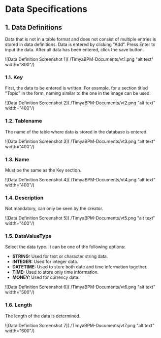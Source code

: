 # Data Specifications

## 1. Data Definitions

Data that is not in a table format and does not consist of multiple entries is stored in data definitions. Data is entered by clicking "Add". Press Enter to input the data. After all data has been entered, click the save button.

![Data Definition Screenshot 1]( /TimyaBPM-Documents/vt1.png "alt text" width="800"/)

### 1.1. Key

First, the data to be entered is written. For example, for a section titled "Topic" in the form, naming similar to the one in the image can be used:

![Data Definition Screenshot 2]( /TimyaBPM-Documents/vt2.png "alt text" width="400"/)

### 1.2. Tablename

The name of the table where data is stored in the database is entered.

![Data Definition Screenshot 3]( /TimyaBPM-Documents/vt3.png "alt text" width="400"/)

### 1.3. Name

Must be the same as the Key section.

![Data Definition Screenshot 4]( /TimyaBPM-Documents/vt4.png "alt text" width="400"/)

### 1.4. Description

Not mandatory, can only be seen by the creator.

![Data Definition Screenshot 5]( /TimyaBPM-Documents/vt5.png "alt text" width="400"/)

### 1.5. DataValueType

Select the data type. It can be one of the following options:

- **STRING:** Used for text or character string data. 
- **INTEGER:** Used for integer data.
- **DATETIME:** Used to store both date and time information together. 
- **TIME:** Used to store only time information.
- **MONEY:** Used for currency data. 

![Data Definition Screenshot 6]( /TimyaBPM-Documents/vt6.png "alt text" width="500"/)

### 1.6. Length

The length of the data is determined.

![Data Definition Screenshot 7]( /TimyaBPM-Documents/vt7.png "alt text" width="600"/)

